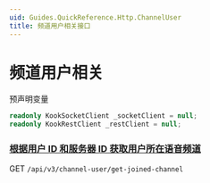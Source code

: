 ```yaml
---
uid: Guides.QuickReference.Http.ChannelUser
title: 频道用户相关接口
---
```


# 频道用户相关

预声明变量

```csharp
readonly KookSocketClient _socketClient = null;
readonly KookRestClient _restClient = null;
```

### [根据用户 ID 和服务器 ID 获取用户所在语音频道]

GET `/api/v3/channel-user/get-joined-channel`

```csharp

```

[根据用户 ID 和服务器 ID 获取用户所在语音频道]: https://developer.kookapp.cn/doc/http/channel-user#根据用户%20ID%20和服务器%20ID%20获取用户所在语音频道

